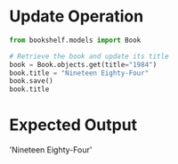 # Update Operation

```python
from bookshelf.models import Book

# Retrieve the book and update its title
book = Book.objects.get(title="1984")
book.title = "Nineteen Eighty-Four"
book.save()
book.title
```
# Expected Output
'Nineteen Eighty-Four'